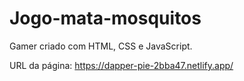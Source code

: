 # Jogo-mata-mosquitos
Gamer criado com HTML, CSS e JavaScript.

URL da página: https://dapper-pie-2bba47.netlify.app/
